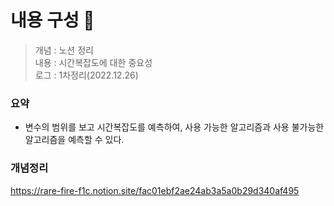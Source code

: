 
# 내용 구성 📖
> 개념 : 노션 정리  
> 내용 : 시간복잡도에 대한 중요성  
> 로그 : 1차정리(2022.12.26)

### 요약
- 변수의 범위를 보고 시간복잡도를 예측하여, 사용 가능한 알고리즘과 사용 불가능한 알고리즘을 예측할 수 있다.

### 개념정리
https://rare-fire-f1c.notion.site/fac01ebf2ae24ab3a5a0b29d340af495